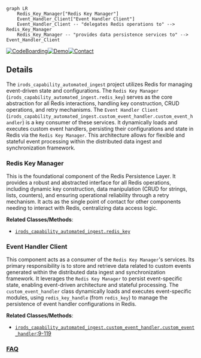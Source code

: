 ```mermaid
graph LR
    Redis_Key_Manager["Redis Key Manager"]
    Event_Handler_Client["Event Handler Client"]
    Event_Handler_Client -- "delegates Redis operations to" --> Redis_Key_Manager
    Redis_Key_Manager -- "provides data persistence services to" --> Event_Handler_Client
```

[![CodeBoarding](https://img.shields.io/badge/Generated%20by-CodeBoarding-9cf?style=flat-square)](https://github.com/CodeBoarding/GeneratedOnBoardings)[![Demo](https://img.shields.io/badge/Try%20our-Demo-blue?style=flat-square)](https://www.codeboarding.org/demo)[![Contact](https://img.shields.io/badge/Contact%20us%20-%20contact@codeboarding.org-lightgrey?style=flat-square)](mailto:contact@codeboarding.org)

## Details

The `irods_capability_automated_ingest` project utilizes Redis for managing event-driven state and configurations. The `Redis Key Manager` (`irods_capability_automated_ingest.redis_key`) serves as the core abstraction for all Redis interactions, handling key construction, CRUD operations, and retry mechanisms. The `Event Handler Client` (`irods_capability_automated_ingest.custom_event_handler.custom_event_handler`) is a key consumer of these services. It dynamically loads and executes custom event handlers, persisting their configurations and state in Redis via the `Redis Key Manager`. This architecture allows for flexible and stateful event processing within the distributed data ingest and synchronization framework.

### Redis Key Manager
This is the foundational component of the Redis Persistence Layer. It provides a robust and abstracted interface for all Redis operations, including dynamic key construction, data manipulation (CRUD for strings, lists, counters), and ensuring operational reliability through a retry mechanism. It acts as the single point of contact for other components needing to interact with Redis, centralizing data access logic.


**Related Classes/Methods**:

- <a href="https://github.com/irods/irods_capability_automated_ingest/blob/main/irods_capability_automated_ingest/redis_key.py" target="_blank" rel="noopener noreferrer">`irods_capability_automated_ingest.redis_key`</a>


### Event Handler Client
This component acts as a consumer of the `Redis Key Manager`'s services. Its primary responsibility is to store and retrieve data related to custom events generated within the distributed data ingest and synchronization framework. It leverages the `Redis Key Manager` to persist event-specific state, enabling event-driven architecture and stateful processing. The `custom_event_handler` class dynamically loads and executes event-specific modules, using `redis_key_handle` (from `redis_key`) to manage the persistence of event handler configurations in Redis.


**Related Classes/Methods**:

- <a href="https://github.com/irods/irods_capability_automated_ingest/blob/main/irods_capability_automated_ingest/custom_event_handler.py#L9-L119" target="_blank" rel="noopener noreferrer">`irods_capability_automated_ingest.custom_event_handler.custom_event_handler`:9-119</a>




### [FAQ](https://github.com/CodeBoarding/GeneratedOnBoardings/tree/main?tab=readme-ov-file#faq)